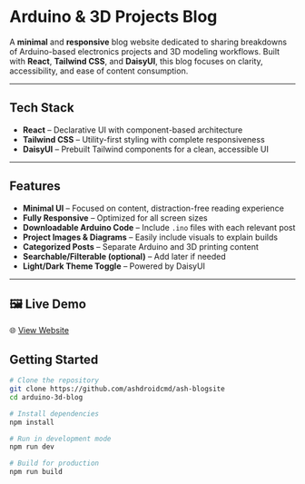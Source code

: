 # Arduino & 3D Projects Blog

A **minimal** and **responsive** blog website dedicated to sharing breakdowns of Arduino-based electronics projects and 3D modeling workflows. Built with **React**, **Tailwind CSS**, and **DaisyUI**, this blog focuses on clarity, accessibility, and ease of content consumption.

---

## Tech Stack

- **React** – Declarative UI with component-based architecture  
- **Tailwind CSS** – Utility-first styling with complete responsiveness  
- **DaisyUI** – Prebuilt Tailwind components for a clean, accessible UI  

---

## Features

- **Minimal UI** – Focused on content, distraction-free reading experience  
- **Fully Responsive** – Optimized for all screen sizes  
- **Downloadable Arduino Code** – Include `.ino` files with each relevant post  
- **Project Images & Diagrams** – Easily include visuals to explain builds  
- **Categorized Posts** – Separate Arduino and 3D printing content  
- **Searchable/Filterable (optional)** – Add later if needed  
- **Light/Dark Theme Toggle** – Powered by DaisyUI

---

## 🖼️ Live Demo

🌐 [View Website](https://ash-blogsite.vercel.app/)

## Getting Started

```bash
# Clone the repository
git clone https://github.com/ashdroidcmd/ash-blogsite
cd arduino-3d-blog

# Install dependencies
npm install

# Run in development mode
npm run dev

# Build for production
npm run build
